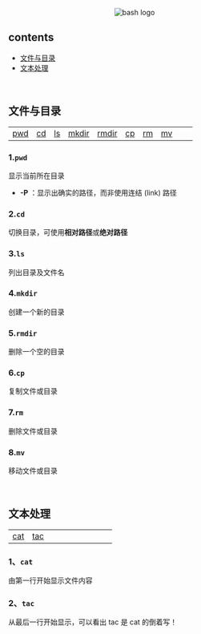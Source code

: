 <p align="center">
  <img src="https://cloud.githubusercontent.com/assets/2059754/24601246/753a7f36-1858-11e7-9d6b-7a0e64fb27f7.png" alt="bash logo"/>
</p>

## contents

- [文件与目录](#文件与目录)
- [文本处理](#文本处理)
<br/>

## 文件与目录

<table>
   <tr>
      <td><a href="#1pwd">pwd</a></td>
      <td><a href="#2cd">cd</a></td>
      <td><a href="#3ls">ls</a></td>
      <td><a href="#4mkdir">mkdir</a></td>
      <td><a href="#5rmdir">rmdir</a></td>
      <td><a href="#6cp">cp</a></td>
      <td><a href="#7rm">rm</a></td>
      <td><a href="#8mv">mv</a></td>
      <td></td>
      <td></td>
   </tr>
</table>


### 1.`pwd`

显示当前所在目录

- **-P** ：显示出确实的路径，而非使用连结 (link) 路径


### 2.`cd`

切换目录，可使用**相对路径**或**绝对路径**


### 3.`ls`

列出目录及文件名


### 4.`mkdir`

创建一个新的目录


### 5.`rmdir`

删除一个空的目录


### 6.`cp`

复制文件或目录


### 7.`rm`

删除文件或目录


### 8.`mv`

移动文件或目录

<br/>

## 文本处理

<table>
   <tr>
      <td><a href="#1cat">cat</a></td>
      <td><a href="#2tac">tac</a></td>
      <td></td>
      <td></td>
      <td></td>
      <td></td>
      <td></td>
      <td></td>
      <td></td>
      <td></td>
   </tr>
</table>

### 1、`cat`

由第一行开始显示文件内容


### 2、`tac`

从最后一行开始显示，可以看出 tac 是 cat 的倒着写！
